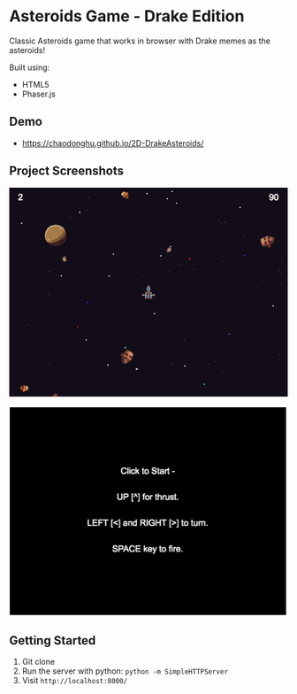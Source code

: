 # Asteroids Game - Drake Edition

Classic Asteroids game that works in browser with Drake memes as the asteroids!

Built using:
* HTML5
* Phaser.js

## Demo

* https://chaodonghu.github.io/2D-DrakeAsteroids/

## Project Screenshots
![](./asset/screenshot1.png)

![](./asset/screenshot2.png)

## Getting Started

1. Git clone
2. Run the server with python: `python -m SimpleHTTPServer`
3. Visit `http://localhost:8000/`
